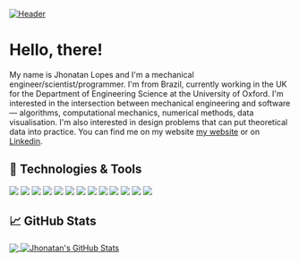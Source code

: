 
[![Header](https://github.com/jhonatan-lopes/jhonatan-lopes/blob/c7fc468c09175644c36b23094a1faf335b4c63f2/Assets/Banner.svg "Header")](https://drjplopes.com/)

# Hello, there!

My name is Jhonatan Lopes and I'm a mechanical engineer/scientist/programmer. I'm from Brazil, currently working in the UK for the Department of Engineering Science at the University of Oxford. I'm interested in the intersection between mechanical engineering and software — algorithms, computational mechanics, numerical methods, data visualisation. I'm also interested in design problems that can put theoretical data into practice. You can find me on my website [my website](https://drjplopes.com) or on [Linkedin](https://www.linkedin.com/in/jhonatan-dapontelopes).


## 🔧 Technologies & Tools
![](https://img.shields.io/badge/Code-Python-informational?style=for-the-badge&labelColor=0d0d0d&color=9e8568&logoColor=white)
![](https://img.shields.io/badge/Code-Matlab-informational?style=for-the-badge&labelColor=0d0d0d&color=9e8568&logoColor=white)
![](https://img.shields.io/badge/Code-JavaScript-informational?style=for-the-badge&labelColor=0d0d0d&color=9e8568&logoColor=white)
![](https://img.shields.io/badge/Code-HTML-informational?style=for-the-badge&labelColor=0d0d0d&color=9e8568&logoColor=white)
![](https://img.shields.io/badge/Code-CSS-informational?style=for-the-badge&labelColor=0d0d0d&color=9e8568&logoColor=white)
![](https://img.shields.io/badge/Code-LabVIEW-informational?style=for-the-badge&labelColor=0d0d0d&color=9e8568&logoColor=white)
![](https://img.shields.io/badge/Tools-FEA-informational?style=for-the-badge&labelColor=0d0d0d&color=9e8568&logoColor=white)
![](https://img.shields.io/badge/Tools-CFD-informational?style=for-the-badge&labelColor=0d0d0d&color=9e8568&logoColor=white)
![](https://img.shields.io/badge/Tools-ABAQUS-informational?style=for-the-badge&labelColor=0d0d0d&color=9e8568&logoColor=white)
![](https://img.shields.io/badge/Tools-ANSYS-informational?style=for-the-badge&labelColor=0d0d0d&color=9e8568&logoColor=white)
![](https://img.shields.io/badge/Tools-SolidWorks-informational?style=for-the-badge&labelColor=0d0d0d&color=9e8568&logoColor=white)
![](https://img.shields.io/badge/OS-Windows-informational?style=for-the-badge&labelColor=0d0d0d&color=9e8568&logoColor=white)
![](https://img.shields.io/badge/OS-Linux-informational?style=for-the-badge&labelColor=0d0d0d&color=9e8568&logoColor=white)


## &#x1f4c8; GitHub Stats

<a href="https://github.com/jhonatan-lopes/jhonatan-lopes">
  <img align="center" src="https://github-readme-stats.vercel.app/api/top-langs/?username=jhonatan-lopes&hide=css,html&title_color=ffffff&text_color=ffffff&icon_color=9e8568&bg_color=000000&langs_count=3&hide_border=true" />
</a>
<a href="https://github.com/jhonatan-lopes/jhonatan-lopes">
  <img align="center" src="https://github-readme-stats.vercel.app/api?username=jhonatan-lopes&show_icons=true&line_height=27&count_private=true&title_color=ffffff&text_color=ffffff&icon_color=9e8568&bg_color=000000&hide_border=true" alt="Jhonatan's GitHub Stats" />
</a>



